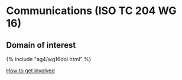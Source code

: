 # Communications (ISO TC 204 WG 16)

## Domain of interest

{% include "ag4/wg16doi.html" %}

[How to get involved](../contact.md)
